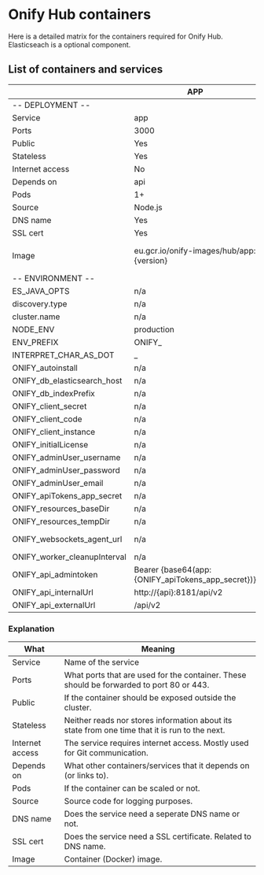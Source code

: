 # Onify Hub containers

Here is a detailed matrix for the containers required for Onify Hub. Elasticseach is a optional component.

## List of containers and services

|                                | APP                                                  | API                                      | WORKER                                   | AGENT-SERVER                                      | ELASTICSEARCH                                           |
| ------------------------------ | ---------------------------------------------------- | ---------------------------------------- | ---------------------------------------- | ------------------------------------------------- | ------------------------------------------------------- |
| \-- DEPLOYMENT --              |                                                      |                                          |                                          |                                                   |                                                         |
| Service                        | app                                                  | api                                      | worker                                   | agent-server                                      | elasticsearch                                           |
| Ports                          | 3000                                                 | 8181                                     | n/a                                      | 8080                                              | 9200                                                    |
| Public                         | Yes                                                  | Optional                                 | n/a                                      | Yes                                               | No                                                      |
| Stateless                      | Yes                                                  | Yes                                      | Yes                                      | Yes                                               | No                                                      |
| Internet access                | No                                                   | Yes                                      | Yes                                      | No                                                | No                                                      |
| Depends on                     | api                                                  | elasticearch, agent-server               | elasticearch, agent-server               | n/a                                               | n/a                                                     |
| Pods                           | 1+                                                   | 1+                                       | 1+                                       | 1                                                 | 1                                                       |
| Source                         | Node.js                                              | Node.js                                  | Node.js                                  | Golang                                            | Java                                                    |
| DNS name                       | Yes                                                  | Optional                                 | No                                       | Yes                                               | No                                                      |
| SSL cert                       | Yes                                                  | Optional                                 | n/a                                      | Yes                                               | n/a                                                     |
| Image                          | eu.gcr.io/onify-images/hub/app:{version}             | eu.gcr.io/onify-images/hub/api:{version} | eu.gcr.io/onify-images/hub/api:{version} | eu.gcr.io/onify-images/hub/agent-server:{version} | docker.elastic.co/elasticsearch/elasticsearch:{version} |
| \-- ENVIRONMENT --             |                                                      |                                          |                                          |                                                   |                                                         |
| ES\_JAVA\_OPTS                 | n/a                                                  | n/a                                      | n/a                                      | n/a                                               | \-Xms1g -Xmx1g                                          |
| discovery.type                 | n/a                                                  | n/a                                      | n/a                                      | n/a                                               | single-node                                             |
| cluster.name                   | n/a                                                  | n/a                                      | n/a                                      | n/a                                               | onify                                                   |
| NODE\_ENV                      | production                                           | production                               | production                               | n/a                                               | n/a                                                     |
| ENV\_PREFIX                    | ONIFY\_                                              | ONIFY\_                                  | ONIFY\_                                  | n/a                                               | n/a                                                     |
| INTERPRET\_CHAR\_AS\_DOT       | \_                                                   | \_                                       | \_                                       | n/a                                               | n/a                                                     |
| ONIFY\_autoinstall             | n/a                                                  | TRUE                                     | TRUE                                     | n/a                                               | n/a                                                     |
| ONIFY\_db\_elasticsearch\_host | n/a                                                  | http://{elasticsearch}:9200              | http://{elasticsearch}:9200              | n/a                                               | n/a                                                     |
| ONIFY\_db\_indexPrefix         | n/a                                                  | onify                                    | onify                                    | n/a                                               | n/a                                                     |
| ONIFY\_client\_secret          | n/a                                                  | \*\*\*                                   | \*\*\*                                   | n/a                                               | n/a                                                     |
| ONIFY\_client\_code            | n/a                                                  | {CLIENT CODE}                            | {CLIENT CODE}                            | n/a                                               | n/a                                                     |
| ONIFY\_client\_instance        | n/a                                                  | {INSTANCE CODE}                          | {INSTANCE CODE}                          | n/a                                               | n/a                                                     |
| ONIFY\_initialLicense          | n/a                                                  | {LICENSE}                                | {LICENSE}                                | n/a                                               | n/a                                                     |
| ONIFY\_adminUser\_username     | n/a                                                  | admin                                    | admin                                    | n/a                                               | n/a                                                     |
| ONIFY\_adminUser\_password     | n/a                                                  | \*\*\*                                   | \*\*\*                                   | n/a                                               | n/a                                                     |
| ONIFY\_adminUser\_email        | n/a                                                  | noreply@onify.co                         | noreply@onify.co                         | n/a                                               | n/a                                                     |
| ONIFY\_apiTokens\_app\_secret  | n/a                                                  | \*\*\*                                   | \*\*\*                                   | n/a                                               | n/a                                                     |
| ONIFY\_resources\_baseDir      | n/a                                                  | ./data/resources                         | ./data/resources                         | n/a                                               | n/a                                                     |
| ONIFY\_resources\_tempDir      | n/a                                                  | ./data/storage                           | ./data/storage                           | n/a                                               | n/a                                                     |
| ONIFY\_websockets\_agent\_url  | n/a                                                  | ws://{agent-server}:8080/hub             | ws://{agent-server}:8080/hub             | n/a                                               | n/a                                                     |
| ONIFY\_worker\_cleanupInterval | n/a                                                  | n/a                                      | 30                                       | n/a                                               | n/a                                                     |
| ONIFY\_api\_admintoken         | Bearer {base64(app:{ONIFY\_apiTokens\_app\_secret})} | n/a                                      | n/a                                      | n/a                                               | n/a                                                     |
| ONIFY\_api\_internalUrl        | http://{api}:8181/api/v2                             | n/a                                      | n/a                                      | n/a                                               | n/a                                                     |
| ONIFY\_api\_externalUrl        | /api/v2                                              | n/a                                      | n/a                                      | n/a                                               | n/a                                                     |

### Explanation

| What            | Meaning                                                                                        |
| --------------- | ---------------------------------------------------------------------------------------------- |
| Service         | Name of the service                                                                            |
| Ports           | What ports that are used for the container. These should be forwarded to port 80 or 443.       |
| Public          | If the container should be exposed outside the cluster.                                        |
| Stateless       | Neither reads nor stores information about its state from one time that it is run to the next. |
| Internet access | The service requires internet access. Mostly used for Git communication.                       |
| Depends on      | What other containers/services that it depends on (or links to).                               |
| Pods            | If the container can be scaled or not.                                                         |
| Source          | Source code for logging purposes.                                                              |
| DNS name        | Does the service need a seperate DNS name or not.                                              |
| SSL cert        | Does the service need a SSL certificate. Related to DNS name.                                  |
| Image           | Container (Docker) image.                                                                      |